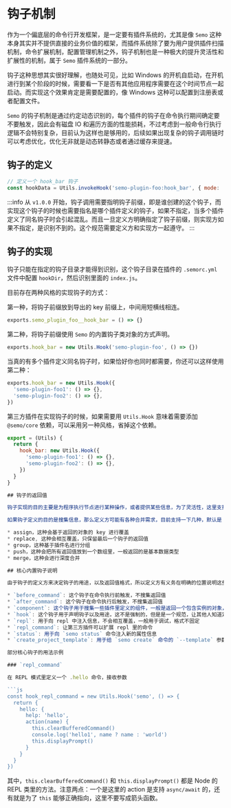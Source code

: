 # 钩子机制

作为一个偏底层的命令行开发框架，是一定要有插件系统的，尤其是像 `Semo` 这种本身其实并不提供直接的业务价值的框架，而插件系统除了要为用户提供插件扫描机制，命令扩展机制，配置管理机制之外，钩子机制也是一种极大的提升灵活性和扩展性的机制，属于 `Semo` 插件系统的一部分。

钩子这种思想其实很好理解，也随处可见，比如 Windows 的开机自启动，在开机进行到某个阶段的时候，需要看一下是否有其他应用程序需要在这个时间节点一起启动。而实现这个效果肯定是需要配置的，像 Windows 这种可以配置到注册表或者配置文件。

`Semo` 的钩子机制是通过约定动态识别的，每个插件的钩子在命令执行期间确定要不要触发，因此会有磁盘 IO 和遍历方面的性能损耗，不过考虑到一般命令行执行逻辑不会特别复杂，目前认为这样也是够用的，后续如果出现复杂的钩子调用链时可以考虑优化，优化无非就是动态转静态或者通过缓存来提速。

## 钩子的定义

```js
// 定义一个 hook_bar 钩子
const hookData = Utils.invokeHook('semo-plugin-foo:hook_bar', { mode: 'group' })
```

:::info
从 `v1.0.0` 开始，钩子调用需要指明钩子前缀，即是谁创建的这个钩子，而实现这个钩子的时候也需要指名是哪个插件定义的钩子，如果不指定，当多个插件定义了同名钩子时会引起混乱。而且一旦定义方明确指定了钩子前缀，则实现方如果不指定，是识别不到的。这个规范需要定义方和实现方一起遵守。
:::

## 钩子的实现

钩子只能在指定的钩子目录才能得到识别，这个钩子目录在插件的 `.semorc.yml` 文件中配置 `hookDir`，然后识别里面的 `index.js`。

目前存在两种风格的实现钩子的方式：

第一种，将钩子前缀放到导出的 key 前缀上，中间用短横线相连。

```js
exports.semo_plugin_foo__hook_bar = () => {}
```

第二种，将钩子前缀使用 `Semo` 的内置钩子类对象的方式声明。

```js
exports.hook_bar = new Utils.Hook('semo-plugin-foo', () => {})
```

当真的有多个插件定义同名钩子时，如果恰好你也同时都需要，你还可以这样使用第二种：

```js
exports.hook_bar = new Utils.Hook({
  'semo-plugin-foo1': () => {},
  'semo-plugin-foo2': () => {},
})
```

第三方插件在实现钩子的时候，如果需要用 `Utils.Hook` 意味着需要添加 `@semo/core` 依赖，可以采用另一种风格，省掉这个依赖。

```js
export = (Utils) {
  return {
    hook_bar: new Utils.Hook({
      'semo-plugin-foo1': () => {},
      'semo-plugin-foo2': () => {},
    })
  }
}

## 钩子的返回值

钩子实现的目的主要是为程序执行节点进行某种操作，或者提供某些信息，为了灵活性，这里支持直接返回对象 `{}`，也支持返回一个函数，甚至是一个 `Promise` 函数，如果是函数，会得到函数的执行结果再合并。 `Promise` 的钩子用途很广泛，因为这样就可以执行一些异步操作，包括但不限于数据库，网络，Redis, ES 等。

如果钩子定义的目的是搜集信息，那么定义方可能有各种合并需求，目前支持一下几种，默认是 `assign`

* assign，这种会基于返回的对象的 key 进行覆盖
* replace, 这种会相互覆盖，只保留最后一个钩子的返回值
* group，这种基于插件名进行分组
* push，这种会把所有返回值放到一个数组里，一般返回的是基本数据类型
* merge，这种会进行深度合并

## 核心内置钩子说明

由于钩子的定义方来决定钩子的用途，以及返回值格式，所以定义方有义务在明确的位置说明这些信息，让插件的使用方可以在自己的插件或者应用中进行扩展。以下是核心钩子的说明：

* `before_command`: 这个钩子在命令执行前触发，不搜集返回值
* `after_command`: 这个钩子在命令执行后触发，不搜集返回值
* `component`: 这个钩子用于搜集一些插件里定义的组件，一般是返回一个包含实例的对象，例如 `{ redis, db }`
* `hook`: 这个钩子用于声明钩子以及用途，这不是强制的，但是是一个规范，让其他人知道定义了哪些钩子
* `repl`: 用于向 repl 中注入信息，不会相互覆盖，一般用于调试，格式不固定
* `repl_command`: 让第三方插件可以扩展 repl 里的命令
* `status`: 用于向 `semo status` 命令注入新的属性信息
* `create_project_template`: 用于给 `semo create` 命令的 `--template` 参数注入可选模板

部分核心钩子的用法示例

### `repl_command`

在 REPL 模式里定义一个 .hello 命令，接收参数

```js
const hook_repl_command = new Utils.Hook('semo', () => {
  return {
    hello: {
      help: 'hello',
      action(name) {
        this.clearBufferedCommand()
        console.log('hello1', name ? name : 'world')
        this.displayPrompt()
      }
    }
  }
})
```

其中，`this.clearBufferedCommand()` 和 `this.displayPrompt()` 都是 Node 的 REPL 类里的方法。注意两点：一个是这里的 action 是支持 `async/await` 的，还有就是为了 `this` 能够正确指向，这里不要写成箭头函数。
